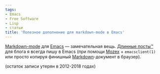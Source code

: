 ```yaml
---
tags:
- Emacs
- Free Software
- Lisp
- статьи
title: 'Полезное дополнение для markdown-mode в Emacs'
---
```


[Markdown-mode][] для [Emacs][] — замечательная вещь. [Длинные посты™][]
для блога я всегда пишу в Emacs (при помощи [Mozex][] + `emacsclient(1)`
или просто копируя финишный [Markdown][]-документ в браузер).

(остаток записи утерян в 2012-2018 годах)

  [Markdown-mode]: http://jblevins.org/projects/markdown-mode/
  [Emacs]: http://sphinx.net.ru/blog/entry/emacs-intro/
  [Длинные посты™]: http://sphinx.net.ru/blog/entry/396
    "Автоматизация сборки LaTeX-документов"
  [Mozex]: http://mozex.mozdev.org/
  [Markdown]: http://sphinx.net.ru/blog/entry/markdown-and-lightweight-markup/
    "Простая разметка текста для сайтов: Markdown"
